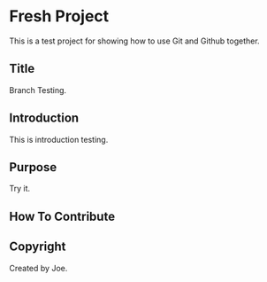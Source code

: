 # Fresh Project

This is a test project for showing how to use Git and Github together.


## Title

Branch Testing.

## Introduction

This is introduction testing.

## Purpose

Try it.

## How To Contribute

## Copyright
Created by Joe.